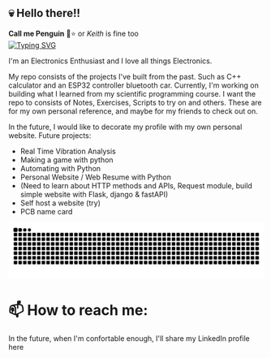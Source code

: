 ## 💀 Hello there!!

**Call me Penguin** 🐧⭐️
 or *Keith* is fine too <br>
[![Typing SVG](https://readme-typing-svg.demolab.com?font=Fira+Code&weight=500&duration=3000&pause=800&color=1362F7&width=450&lines=My+name+is+%F0%9F%90%A7+Keith+%E2%AD%90%EF%B8%8F;This+is+my+profile;My+main+language+is+Python;+and+a+little+bit+of+C%2B%2B.+)](https://git.io/typing-svg)
 
I'm an Electronics Enthusiast and I love all things Electronics.


My repo consists of the projects I've built from the past. Such as C++ calculator and an ESP32 controller bluetooth car.
Currently, I'm working on building what I learned from my scientific programming course. I want the repo to consists of Notes, Exercises, Scripts to try on and others.
These are for my own personal reference, and maybe for my friends to check out on.

In the future,  I would like to decorate my profile with my own personal website.
Future projects:
- Real Time Vibration Analysis
- Making a game with python
- Automating with Python
- Personal Website / Web Resume with Python
- (Need to learn about HTTP methods and APIs, Request module, build simple website with Flask, django & fastAPI)
- Self host a website (try)
- PCB name card

<picture>
  <source media="(prefers-color-scheme: dark)" srcset="https://raw.githubusercontent.com/bropenguin847/bropenguin847/output/github-contribution-grid-snake-dark.svg">
  <source media="(prefers-color-scheme: light)" srcset="https://raw.githubusercontent.com/bropenguin847/bropenguin847/output/github-contribution-grid-snake.svg">
  <img alt="github contribution grid snake animation" src="https://raw.githubusercontent.com/bropenguin847/bropenguin847/output/github-contribution-grid-snake.svg">
</picture>

# 📫 How to reach me:
In the future, when I'm confortable enough, I'll share my LinkedIn profile here

<!--
**bropenguin847/bropenguin847** is a ✨ _special_ ✨ repository because its `README.md` (this file) appears on your GitHub profile.

Here are some ideas to get you started:

- 🔭 I’m currently working on ...
- 🌱 I’m currently learning ...
- 👯 I’m looking to collaborate on ...
- 🤔 I’m looking for help with ...
- 💬 Ask me about ...
- 📫 How to reach me: ...
- 😄 Pronouns: ...
- ⚡ Fun fact: ...
-->

